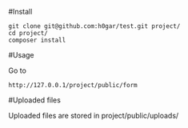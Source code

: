 #Install

	git clone git@github.com:h0gar/test.git project/
	cd project/
	composer install

#Usage

Go to

	http://127.0.0.1/project/public/form

#Uploaded files

Uploaded files are stored in project/public/uploads/